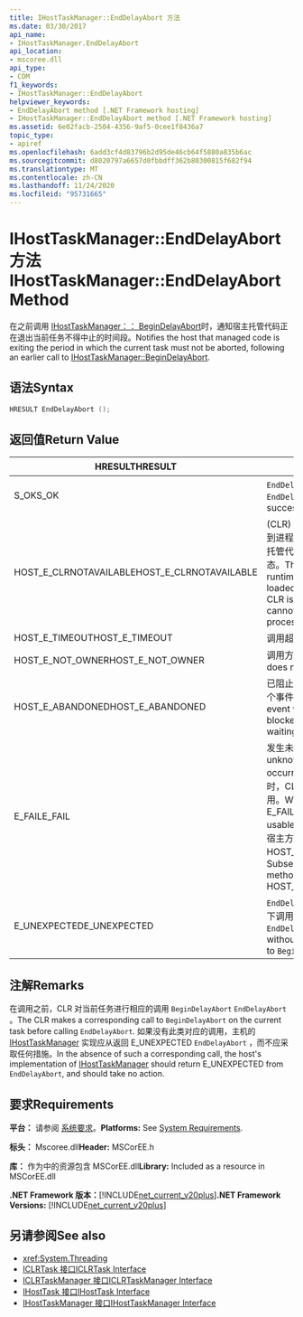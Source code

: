 ```yaml
---
title: IHostTaskManager::EndDelayAbort 方法
ms.date: 03/30/2017
api_name:
- IHostTaskManager.EndDelayAbort
api_location:
- mscoree.dll
api_type:
- COM
f1_keywords:
- IHostTaskManager::EndDelayAbort
helpviewer_keywords:
- EndDelayAbort method [.NET Framework hosting]
- IHostTaskManager::EndDelayAbort method [.NET Framework hosting]
ms.assetid: 6e02facb-2504-4356-9af5-0cee1f8436a7
topic_type:
- apiref
ms.openlocfilehash: 6add3cf4d83796b2d95de46cb64f5880a835b6ac
ms.sourcegitcommit: d8020797a6657d0fbbdff362b80300815f682f94
ms.translationtype: MT
ms.contentlocale: zh-CN
ms.lasthandoff: 11/24/2020
ms.locfileid: "95731665"
---
```

# <a name="ihosttaskmanagerenddelayabort-method"></a><span data-ttu-id="7b29d-102">IHostTaskManager::EndDelayAbort 方法</span><span class="sxs-lookup"><span data-stu-id="7b29d-102">IHostTaskManager::EndDelayAbort Method</span></span>

<span data-ttu-id="7b29d-103">在之前调用 [IHostTaskManager：： BeginDelayAbort](ihosttaskmanager-begindelayabort-method.md)时，通知宿主托管代码正在退出当前任务不得中止的时间段。</span><span class="sxs-lookup"><span data-stu-id="7b29d-103">Notifies the host that managed code is exiting the period in which the current task must not be aborted, following an earlier call to [IHostTaskManager::BeginDelayAbort](ihosttaskmanager-begindelayabort-method.md).</span></span>  
  
## <a name="syntax"></a><span data-ttu-id="7b29d-104">语法</span><span class="sxs-lookup"><span data-stu-id="7b29d-104">Syntax</span></span>  
  
```cpp  
HRESULT EndDelayAbort ();  
```  
  
## <a name="return-value"></a><span data-ttu-id="7b29d-105">返回值</span><span class="sxs-lookup"><span data-stu-id="7b29d-105">Return Value</span></span>  
  
|<span data-ttu-id="7b29d-106">HRESULT</span><span class="sxs-lookup"><span data-stu-id="7b29d-106">HRESULT</span></span>|<span data-ttu-id="7b29d-107">说明</span><span class="sxs-lookup"><span data-stu-id="7b29d-107">Description</span></span>|  
|-------------|-----------------|  
|<span data-ttu-id="7b29d-108">S_OK</span><span class="sxs-lookup"><span data-stu-id="7b29d-108">S_OK</span></span>|<span data-ttu-id="7b29d-109">`EndDelayAbort` 已成功返回。</span><span class="sxs-lookup"><span data-stu-id="7b29d-109">`EndDelayAbort` returned successfully.</span></span>|  
|<span data-ttu-id="7b29d-110">HOST_E_CLRNOTAVAILABLE</span><span class="sxs-lookup"><span data-stu-id="7b29d-110">HOST_E_CLRNOTAVAILABLE</span></span>|<span data-ttu-id="7b29d-111"> (CLR) 的公共语言运行时未加载到进程中，或 CLR 处于无法运行托管代码或成功处理调用的状态。</span><span class="sxs-lookup"><span data-stu-id="7b29d-111">The common language runtime (CLR) has not been loaded into a process, or the CLR is in a state in which it cannot run managed code or process the call successfully.</span></span>|  
|<span data-ttu-id="7b29d-112">HOST_E_TIMEOUT</span><span class="sxs-lookup"><span data-stu-id="7b29d-112">HOST_E_TIMEOUT</span></span>|<span data-ttu-id="7b29d-113">调用超时。</span><span class="sxs-lookup"><span data-stu-id="7b29d-113">The call timed out.</span></span>|  
|<span data-ttu-id="7b29d-114">HOST_E_NOT_OWNER</span><span class="sxs-lookup"><span data-stu-id="7b29d-114">HOST_E_NOT_OWNER</span></span>|<span data-ttu-id="7b29d-115">调用方不拥有该锁。</span><span class="sxs-lookup"><span data-stu-id="7b29d-115">The caller does not own the lock.</span></span>|  
|<span data-ttu-id="7b29d-116">HOST_E_ABANDONED</span><span class="sxs-lookup"><span data-stu-id="7b29d-116">HOST_E_ABANDONED</span></span>|<span data-ttu-id="7b29d-117">已阻止的线程或纤程正在等待某个事件时，该事件被取消。</span><span class="sxs-lookup"><span data-stu-id="7b29d-117">An event was canceled while a blocked thread or fiber was waiting on it.</span></span>|  
|<span data-ttu-id="7b29d-118">E_FAIL</span><span class="sxs-lookup"><span data-stu-id="7b29d-118">E_FAIL</span></span>|<span data-ttu-id="7b29d-119">发生未知的灾难性故障。</span><span class="sxs-lookup"><span data-stu-id="7b29d-119">An unknown catastrophic failure occurred.</span></span> <span data-ttu-id="7b29d-120">当方法返回 E_FAIL 时，CLR 在该进程内将不再可用。</span><span class="sxs-lookup"><span data-stu-id="7b29d-120">When a method returns E_FAIL, the CLR is no longer usable within the process.</span></span> <span data-ttu-id="7b29d-121">对宿主方法的后续调用会返回 HOST_E_CLRNOTAVAILABLE。</span><span class="sxs-lookup"><span data-stu-id="7b29d-121">Subsequent calls to hosting methods return HOST_E_CLRNOTAVAILABLE.</span></span>|  
|<span data-ttu-id="7b29d-122">E_UNEXPECTED</span><span class="sxs-lookup"><span data-stu-id="7b29d-122">E_UNEXPECTED</span></span>|<span data-ttu-id="7b29d-123">`EndDelayAbort` 在未调用的情况下调用 `BeginDelayAbort` 。</span><span class="sxs-lookup"><span data-stu-id="7b29d-123">`EndDelayAbort` was called without a corresponding call to `BeginDelayAbort`.</span></span>|  
  
## <a name="remarks"></a><span data-ttu-id="7b29d-124">注解</span><span class="sxs-lookup"><span data-stu-id="7b29d-124">Remarks</span></span>  

 <span data-ttu-id="7b29d-125">在调用之前，CLR 对当前任务进行相应的调用 `BeginDelayAbort` `EndDelayAbort` 。</span><span class="sxs-lookup"><span data-stu-id="7b29d-125">The CLR makes a corresponding call to `BeginDelayAbort` on the current task before calling `EndDelayAbort`.</span></span> <span data-ttu-id="7b29d-126">如果没有此类对应的调用，主机的 [IHostTaskManager](ihosttaskmanager-interface.md) 实现应从返回 E_UNEXPECTED `EndDelayAbort` ，而不应采取任何措施。</span><span class="sxs-lookup"><span data-stu-id="7b29d-126">In the absence of such a corresponding call, the host's implementation of [IHostTaskManager](ihosttaskmanager-interface.md) should return E_UNEXPECTED from `EndDelayAbort`, and should take no action.</span></span>  
  
## <a name="requirements"></a><span data-ttu-id="7b29d-127">要求</span><span class="sxs-lookup"><span data-stu-id="7b29d-127">Requirements</span></span>  

 <span data-ttu-id="7b29d-128">**平台：** 请参阅 [系统要求](../../get-started/system-requirements.md)。</span><span class="sxs-lookup"><span data-stu-id="7b29d-128">**Platforms:** See [System Requirements](../../get-started/system-requirements.md).</span></span>  
  
 <span data-ttu-id="7b29d-129">**标头：** Mscoree.dll</span><span class="sxs-lookup"><span data-stu-id="7b29d-129">**Header:** MSCorEE.h</span></span>  
  
 <span data-ttu-id="7b29d-130">**库：** 作为中的资源包含 MSCorEE.dll</span><span class="sxs-lookup"><span data-stu-id="7b29d-130">**Library:** Included as a resource in MSCorEE.dll</span></span>  
  
 <span data-ttu-id="7b29d-131">**.NET Framework 版本：**[!INCLUDE[net_current_v20plus](../../../../includes/net-current-v20plus-md.md)]</span><span class="sxs-lookup"><span data-stu-id="7b29d-131">**.NET Framework Versions:** [!INCLUDE[net_current_v20plus](../../../../includes/net-current-v20plus-md.md)]</span></span>  
  
## <a name="see-also"></a><span data-ttu-id="7b29d-132">另请参阅</span><span class="sxs-lookup"><span data-stu-id="7b29d-132">See also</span></span>

- <xref:System.Threading>
- [<span data-ttu-id="7b29d-133">ICLRTask 接口</span><span class="sxs-lookup"><span data-stu-id="7b29d-133">ICLRTask Interface</span></span>](iclrtask-interface.md)
- [<span data-ttu-id="7b29d-134">ICLRTaskManager 接口</span><span class="sxs-lookup"><span data-stu-id="7b29d-134">ICLRTaskManager Interface</span></span>](iclrtaskmanager-interface.md)
- [<span data-ttu-id="7b29d-135">IHostTask 接口</span><span class="sxs-lookup"><span data-stu-id="7b29d-135">IHostTask Interface</span></span>](ihosttask-interface.md)
- [<span data-ttu-id="7b29d-136">IHostTaskManager 接口</span><span class="sxs-lookup"><span data-stu-id="7b29d-136">IHostTaskManager Interface</span></span>](ihosttaskmanager-interface.md)
